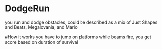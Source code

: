 # DodgeRun
you run and dodge obstacles, could be described as a mix of Just Shapes and Beats, Megalovania, and Mario

#How it works
you have to jump on platforms while beams fire, you get score based on duration of survival
